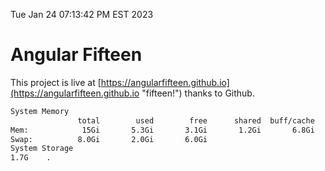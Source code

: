 Tue Jan 24 07:13:42 PM EST 2023

# Angular Fifteen


This project is live at [https://angularfifteen.github.io](https://angularfifteen.github.io "fifteen!") thanks to Github.

```bash
System Memory
               total        used        free      shared  buff/cache   available
Mem:            15Gi       5.3Gi       3.1Gi       1.2Gi       6.8Gi       8.4Gi
Swap:          8.0Gi       2.0Gi       6.0Gi
System Storage
1.7G	.
```
```bash
